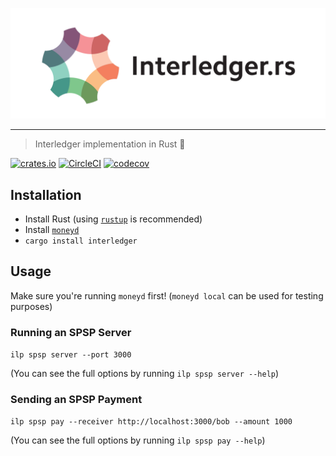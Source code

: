<p align="center">
  <img src="ilprs.svg" width="700" alt="Interledger.rs">
</p>

---
> Interledger implementation in Rust :money_with_wings:

[![crates.io](https://img.shields.io/crates/v/ilp.svg)](https://crates.io/crates/ilp)
[![CircleCI](https://circleci.com/gh/emschwartz/ilp-rs.svg?style=shield)](https://circleci.com/gh/emschwartz/ilp-rs)
[![codecov](https://codecov.io/gh/emschwartz/ilp-rs/branch/master/graph/badge.svg)](https://codecov.io/gh/emschwartz/ilp-rs)

## Installation
- Install Rust (using [`rustup`](https://rustup.rs/) is recommended)
- Install [`moneyd`](https://github.com/interledgerjs/moneyd)
- `cargo install interledger`

## Usage

Make sure you're running `moneyd` first! (`moneyd local` can be used for testing purposes)

### Running an SPSP Server

`ilp spsp server --port 3000`

(You can see the full options by running `ilp spsp server --help`)

### Sending an SPSP Payment

`ilp spsp pay --receiver http://localhost:3000/bob --amount 1000`

(You can see the full options by running `ilp spsp pay --help`)
